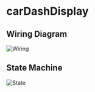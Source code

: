 ﻿# carDashDisplay

## Wiring Diagram
![Wiring](https://github.com/elenajusto/carDashDisplay/assets/56148816/bf16e0ae-192b-4e1a-9b41-de94166cb436)


## State Machine
![State](https://github.com/elenajusto/carDashDisplay/assets/56148816/2bef1af4-52f0-4791-bf77-f7768e6d5dc7)

